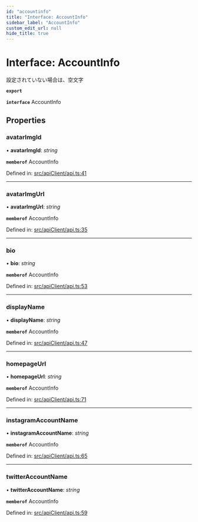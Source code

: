 ```yaml
---
id: "accountinfo"
title: "Interface: AccountInfo"
sidebar_label: "AccountInfo"
custom_edit_url: null
hide_title: true
---
```


# Interface: AccountInfo

設定されていない場合は、空文字

**`export`** 

**`interface`** AccountInfo

## Properties

### avatarImgId

• **avatarImgId**: *string*

**`memberof`** AccountInfo

Defined in: [src/apiClient/api.ts:41](https://github.com/KyuzanInc/annapurna-sdk-js/blob/5eef657/src/apiClient/api.ts#L41)

___

### avatarImgUrl

• **avatarImgUrl**: *string*

**`memberof`** AccountInfo

Defined in: [src/apiClient/api.ts:35](https://github.com/KyuzanInc/annapurna-sdk-js/blob/5eef657/src/apiClient/api.ts#L35)

___

### bio

• **bio**: *string*

**`memberof`** AccountInfo

Defined in: [src/apiClient/api.ts:53](https://github.com/KyuzanInc/annapurna-sdk-js/blob/5eef657/src/apiClient/api.ts#L53)

___

### displayName

• **displayName**: *string*

**`memberof`** AccountInfo

Defined in: [src/apiClient/api.ts:47](https://github.com/KyuzanInc/annapurna-sdk-js/blob/5eef657/src/apiClient/api.ts#L47)

___

### homepageUrl

• **homepageUrl**: *string*

**`memberof`** AccountInfo

Defined in: [src/apiClient/api.ts:71](https://github.com/KyuzanInc/annapurna-sdk-js/blob/5eef657/src/apiClient/api.ts#L71)

___

### instagramAccountName

• **instagramAccountName**: *string*

**`memberof`** AccountInfo

Defined in: [src/apiClient/api.ts:65](https://github.com/KyuzanInc/annapurna-sdk-js/blob/5eef657/src/apiClient/api.ts#L65)

___

### twitterAccountName

• **twitterAccountName**: *string*

**`memberof`** AccountInfo

Defined in: [src/apiClient/api.ts:59](https://github.com/KyuzanInc/annapurna-sdk-js/blob/5eef657/src/apiClient/api.ts#L59)
